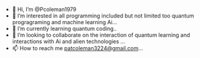 - 👋 Hi, I’m @Pcoleman1979
- 👀 I’m interested in all programming included but not limited too quantum progragraming and machine learning Ai...
- 🌱 I’m currently learning quantum coding..
- 💞️ I’m looking to collaborate on the interaction of quantum learning and interactions with Ai and alien technologies ...
- 📫 How to reach me patcoleman3224@gmail.com...

<!---
Pcoleman1979/Pcoleman1979 is a ✨ special ✨ repository because its `README.md` (this file) appears on your GitHub profile.
You can click the Preview link to take a look at your changes.
--->
